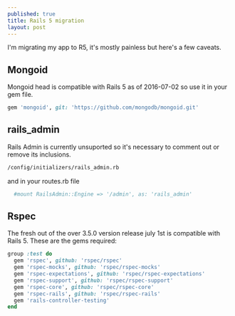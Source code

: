 ```yaml
---
published: true
title: Rails 5 migration
layout: post
---
```

I'm migrating my app to R5, it's mostly painless but here's a few caveats. 

## Mongoid

 Mongoid head is compatible with Rails 5 as of 2016-07-02 so use it in your gem file. 

~~~~ruby
gem 'mongoid', git: 'https://github.com/mongodb/mongoid.git'
~~~~

## rails_admin

 Rails Admin is currently unsuported so it's necessary to comment out or remove its inclusions.

~~~~bash
/config/initializers/rails_admin.rb
~~~~
and in your routes.rb file

~~~~ruby
  #mount RailsAdmin::Engine => '/admin', as: 'rails_admin'
~~~~

## Rspec
 
The fresh out of the over 3.5.0 version release july 1st is compatible with Rails 5. These are the gems required:

~~~~ruby
group :test do
  gem 'rspec', github: 'rspec/rspec'
  gem 'rspec-mocks', github: 'rspec/rspec-mocks'
  gem 'rspec-expectations', github: 'rspec/rspec-expectations'
  gem 'rspec-support', github: 'rspec/rspec-support'
  gem 'rspec-core', github: 'rspec/rspec-core'
  gem 'rspec-rails', github: 'rspec/rspec-rails'
  gem 'rails-controller-testing'
end
~~~~